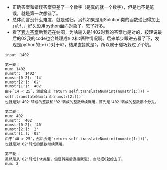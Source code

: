 
- 正确答案和错误答案只差了一个数字（是真的就一个数字），但是也不是笔误，就是第一次想错了。
- 总体而言没什么难度，就是递归。另外如果是用Solution类的函数递归得加上`self.`，好久没用python面向对象了，忘了好多。
- 看了[官方答案](https://leetcode-cn.com/problems/ba-shu-zi-fan-yi-cheng-zi-fu-chuan-lcof/solution/ba-shu-zi-fan-yi-cheng-zi-fu-chuan-by-leetcode-sol/)后我还在纳闷，为啥输入是1402时我的答案也是对的，按理说最后的02我的code也会处理成`0-2`和`2`两种情况啊。后来单步跟进去看了下，发现是python的`int()`对于`02`，结果直接就是`2`。所以属于碰巧躲过了个坑。
```
input：1402

第一轮：
num: 1402
numstr: '1402'
numstr[0:2]: '14'
numstr[2:]: '02'
numstr[1:]: '402'
由于`14 < 25`，然后会走`return self.translateNum(int(numstr[1:])) + self.translateNum(int(numstr[2:]))`，
也就是对'402'转成的整数和'02'转成的整数继续调用，首先是'402'转成的整数那个分支。

第二轮：
num: 402
numstr: '402'
numstr[0:2]: '40'
numstr[2:]: '2'
numstr[1:]: '02'
由于`40 > 25`，然后会走`return self.translateNum(int(numstr[1:]))`，
也就是对'02'转成的整数继续调用。

第三轮：
虽然是从'02'转成int类型，但是转完后直接就是2，自动把0就给去了。
num: 2
```
